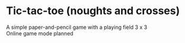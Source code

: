 # Tic-tac-toe (noughts and crosses)
A simple paper-and-pencil game with a playing field 3 x 3</br>
Оnline game mode planned
